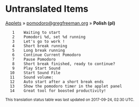 # Untranslated Items
[Applets](../../../README.md) &#187; [pomodoro@gregfreeman.org](../README.md) &#187; **Polish (pl)**

       1	Waiting to start
       2	Pomodori %d, set %d running
       3	Let's go to work !
       4	Short break running
       5	Long break running
       6	Continue Current Pomodoro
       7	Pause Pomodoro
       8	Short break finished, ready to continue?
       9	Play Start Sound
      10	Start Sound File 
      11	Sound volume:  
      12	Auto start after a short break ends
      13	Show the pomodoro timer in the applet panel
      14	Great tool for boosted productivity!

<sup>This translation status table was last updated on 2017-09-24, 02:30 UTC.</sup>
